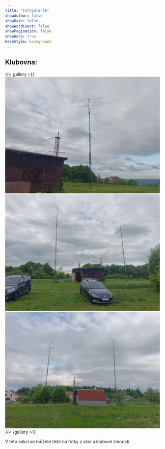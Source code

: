 ```yaml
---
title: "Fotogalerie"
showAuthor: false
showDate: false
showWordCount: false
showPagination: false
showHero: true
heroStyle: background
---
```


## Klubovna:

{{< gallery >}}
  <img src="gallery/klubovna/01.jpg" class="grid-w50" />
  <img src="gallery/klubovna/02.jpg" class="grid-w50" />
  <img src="gallery/klubovna/03.jpg" class="grid-w50" />
{{< /gallery >}}


V této sekci se můžete těšit na fotky z akcí a klubové činnosti.